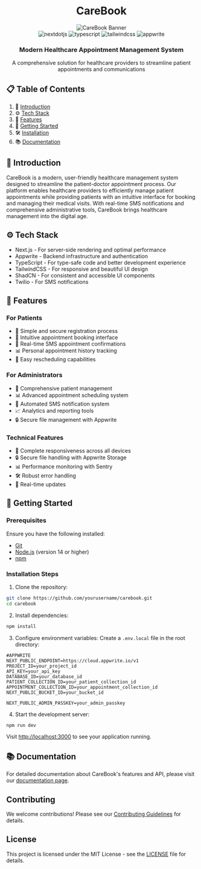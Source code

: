 <div align="center">
  <br />
  <h1>CareBook</h1>
  <img src="/api/placeholder/800/400" alt="CareBook Banner">
  <br />

  <div>
    <img src="https://img.shields.io/badge/-Next_JS-black?style=for-the-badge&logoColor=white&logo=nextdotjs&color=000000" alt="nextdotjs" />
    <img src="https://img.shields.io/badge/-TypeScript-black?style=for-the-badge&logoColor=white&logo=typescript&color=3178C6" alt="typescript" />
    <img src="https://img.shields.io/badge/-Tailwind_CSS-black?style=for-the-badge&logoColor=white&logo=tailwindcss&color=06B6D4" alt="tailwindcss" />
    <img src="https://img.shields.io/badge/-Appwrite-black?style=for-the-badge&logoColor=white&logo=appwrite&color=FD366E" alt="appwrite" />
  </div>

  <h3 align="center">Modern Healthcare Appointment Management System</h3>

   <div align="center">
     A comprehensive solution for healthcare providers to streamline patient appointments and communications
    </div>
</div>

## 📋 Table of Contents

1. 🏥 [Introduction](#introduction)
2. ⚙️ [Tech Stack](#tech-stack)
3. 🔋 [Features](#features)
4. 🚀 [Getting Started](#getting-started)
5. 🛠️ [Installation](#installation)
6. 📚 [Documentation](#documentation)

## <a name="introduction">🏥 Introduction</a>

CareBook is a modern, user-friendly healthcare management system designed to streamline the patient-doctor appointment process. Our platform enables healthcare providers to efficiently manage patient appointments while providing patients with an intuitive interface for booking and managing their medical visits. With real-time SMS notifications and comprehensive administrative tools, CareBook brings healthcare management into the digital age.

## <a name="tech-stack">⚙️ Tech Stack</a>

- Next.js - For server-side rendering and optimal performance
- Appwrite - Backend infrastructure and authentication
- TypeScript - For type-safe code and better development experience
- TailwindCSS - For responsive and beautiful UI design
- ShadCN - For consistent and accessible UI components
- Twilio - For SMS notifications

## <a name="features">🔋 Features</a>

### For Patients
- 📝 Simple and secure registration process
- 📅 Intuitive appointment booking interface
- 📱 Real-time SMS appointment confirmations
- 📊 Personal appointment history tracking
- 🔄 Easy rescheduling capabilities

### For Administrators
- 👥 Comprehensive patient management
- 📊 Advanced appointment scheduling system
- 📱 Automated SMS notification system
- 📈 Analytics and reporting tools
- 🔒 Secure file management with Appwrite

### Technical Features
- 🎯 Complete responsiveness across all devices
- 🔒 Secure file handling with Appwrite Storage
- 📊 Performance monitoring with Sentry
- 🛠️ Robust error handling
- 🔄 Real-time updates

## <a name="getting-started">🚀 Getting Started</a>

### Prerequisites

Ensure you have the following installed:
- [Git](https://git-scm.com/)
- [Node.js](https://nodejs.org/en) (version 14 or higher)
- [npm](https://www.npmjs.com/)

### Installation Steps

1. Clone the repository:
```bash
git clone https://github.com/yourusername/carebook.git
cd carebook
```

2. Install dependencies:
```bash
npm install
```

3. Configure environment variables:
Create a `.env.local` file in the root directory:

```env
#APPWRITE
NEXT_PUBLIC_ENDPOINT=https://cloud.appwrite.io/v1
PROJECT_ID=your_project_id
API_KEY=your_api_key
DATABASE_ID=your_database_id
PATIENT_COLLECTION_ID=your_patient_collection_id
APPOINTMENT_COLLECTION_ID=your_appointment_collection_id
NEXT_PUBLIC_BUCKET_ID=your_bucket_id

NEXT_PUBLIC_ADMIN_PASSKEY=your_admin_passkey
```

4. Start the development server:
```bash
npm run dev
```

Visit [http://localhost:3000](http://localhost:3000) to see your application running.

## <a name="documentation">📚 Documentation</a>

For detailed documentation about CareBook's features and API, please visit our [documentation page](your-documentation-link).

## Contributing

We welcome contributions! Please see our [Contributing Guidelines](CONTRIBUTING.md) for details.

## License

This project is licensed under the MIT License - see the [LICENSE](LICENSE) file for details.
